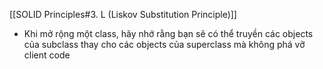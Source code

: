
[[SOLID Principles#3. L (Liskov Substitution Principle)]]


- Khi mở rộng một class, hãy nhớ rằng bạn sẽ có thể truyền các objects của subclass thay cho các objects của superclass mà không phá vỡ client code